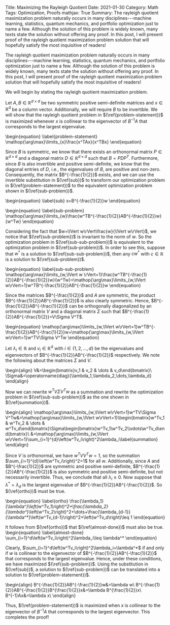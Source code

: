 Title: Maximizing the Rayleigh Quotient
Date: 2021-01-30
Category: Math
Tags: Optimization, Proofs
mathjax: True
Summary: The rayleigh quotient maximization problem naturally occurs in many disciplines---machine learning, statistics, quantum mechanics, and portfolio optimization just to name a few. Although the solution of this problem is widely known, many texts state the solution without offering any proof. In this post, I will present proof of the rayleigh quotient maximization problem solution that will hopefully satisfy the most inquisitive of readers!

The rayleigh quotient maximization problem naturally occurs in many disciplines---machine learning, statistics, quantum mechanics, and portfolio optimization just to name a few. Although the solution of this problem is widely known, many texts state the solution without offering any proof. In this post, I will present proof of the rayleigh quotient maximization problem solution that will hopefully satisfy the most inquisitive of readers!

We will begin by stating the rayleigh quotient maximization problem.

Let $A,B\in\mathbb{R}^{d\times d}$ be two symmetric positive semi-definite matrices and $x\in\mathbb{R}^{d}$ be a column vector. Additionally, we will require $B$ to be invertible. We will show that the rayleigh quotient problem in $(\ref{problem-statement})$ is maximized whenever $x$ is collinear to the eigenvector of $B^{-1}A$ that corresponds to the largest eigenvalue.

\begin{equation}
    \label{problem-statement}
    \mathop{\arg\max}\limits_{x}\frac{x^TAx}{x^TBx}
\end{equation}

Since $B$ is symmetric, we know that there exists an orthonormal matrix $P\in\mathbb{R}^{d\times d}$ and a diagonal matrix $D\in\mathbb{R}^{d\times d}$ such that $B=PDP^T$. Furthermore, since $B$ is also invertible and positive semi-definite, we know that the diagonal entries of $D$, i.e., the eigenvalues of $B$, are positive and non-zero. Consequently, the matrix $B^{-\frac{1}{2}}$ exists, and we can use the invertible substitution in $(\ref{sub})$ to transform our optimization problem in $(\ref{problem-statement})$ to the equivalent optimization problem shown in $(\ref{sub-problem})$.

\begin{equation}
    \label{sub}
    x=B^{-\frac{1}{2}}w
\end{equation}

\begin{equation}
    \label{sub-problem}
    \mathop{\arg\max}\limits_{w}\frac{w^TB^{-\frac{1}{2}}AB^{-\frac{1}{2}}w}{w^Tw}
\end{equation}

Considering the fact that $w=\lVert w\rVert\frac{w}{\lVert w\rVert}$, we notice that $(\ref{sub-problem})$ is invariant to the norm of $w$. So the optimization problem in $(\ref{sub-sub-problem})$ is equivalent to the optimization problem in $(\ref{sub-problem})$. In order to see this, suppose that $w^*$ is a solution to $(\ref{sub-sub-problem})$, then any $cw^*$ with $c\in\mathbb{R}$ is a solution to $(\ref{sub-problem})$.

\begin{equation}
    \label{sub-sub-problem}
    \mathop{\arg\max}\limits_{w,\lVert w \rVert=1}\frac{w^TB^{-\frac{1}{2}}AB^{-\frac{1}{2}}w}{w^Tw}=\mathop{\arg\max}\limits_{w,\lVert w\rVert=1}w^TB^{-\frac{1}{2}}AB^{-\frac{1}{2}}w
\end{equation}

Since the matrices $B^{-\frac{1}{2}}$ and $A$ are symmetric, the product $B^{-\frac{1}{2}}AB^{-\frac{1}{2}}$ is also clearly symmetric. Hence, $B^{-\frac{1}{2}}AB^{-\frac{1}{2}}$ can be orthogonally diagonalized by an orthonormal matrix $V$ and a diagonal matrix $\Sigma$ such that $B^{-\frac{1}{2}}AB^{-\frac{1}{2}}=V\Sigma V^T$. 

\begin{equation}
    \mathop{\arg\max}\limits_{w,\lVert w\rVert=1}w^TB^{-\frac{1}{2}}AB^{-\frac{1}{2}}w=\mathop{\arg\max}\limits_{w,\lVert w\rVert=1}w^TV\Sigma V^Tw
\end{equation}

Let $\lambda_i\in\mathbb{R}$ and $v_i\in\mathbb{R^{d}}$ with $i\in\{1,2,\dots,d\}$ be the eigenvalues and eigenvectors of $B^{-\frac{1}{2}}AB^{-\frac{1}{2}}$ respectively. We note the following about the matrices $\Sigma$ and $V$.

\begin{align}
    V&=\begin{bmatrix}v_1 & v_2 & \dots & v_d\end{bmatrix}\\
    \Sigma&=\operatorname{diag}\{\lambda_1,\lambda_2,\dots,\lambda_d\}
\end{align}

Now we can rewrite $w^TV\Sigma V^Tw$ as a summation and rewrite the optimization problem in $(\ref{sub-sub-problem})$ as the one shown in $(\ref{summation})$.

\begin{align}
    \mathop{\arg\max}\limits_{w,\lVert w\rVert=1}w^TV\Sigma V^Tw&=\mathop{\arg\max}\limits_{w,\lVert w\rVert=1}\begin{bmatrix}w^Tv_1 & w^Tv_2 & \dots & w^Tv_d\end{bmatrix}\Sigma\begin{bmatrix}w^Tv_1\\w^Tv_2\\\vdots\\w^Tv_d\end{bmatrix}\\
    &=\mathop{\arg\max}\limits_{w,\lVert w\rVert=1}\sum_{i=1}^{d}\left(w^Tv_i\right)^2\lambda_i\label{summation}
\end{align}

Since $V$ is orthonormal, we have $w^TVV^Tw=1$, so the summation $\sum_{i=1}^{d}\left(w^Tv_i\right)^2=1$ for all $w$. Additionally, since $A$ and $B^{-\frac{1}{2}}$ are symmetric and positive semi-definite, $B^{-\frac{1}{2}}AB^{-\frac{1}{2}}$ is also symmetric and positive semi-definite, but not necessarily invertible. Thus, we conclude that all $\lambda_i\ge 0$. Now suppose that $\lambda^*=\lambda_d$ is the largest eigenvalue of $B^{-\frac{1}{2}}AB^{-\frac{1}{2}}$. So $(\ref{ortho})$ must be true.

\begin{equation}
    \label{ortho}
    \frac{\lambda_1}{\lambda^*}\left(w^Tv_1\right)^2+\frac{\lambda_2}{\lambda^*}\left(w^Tv_2\right)^2+\dots+\frac{\lambda_{d-1}}{\lambda^*}\left(w^Tv_{d-1}\right)^2+\left(w^Tv_d\right)\leq 1
\end{equation}

It follows from $(\ref{ortho})$ that $(\ref{almost-done})$ must also be true.
\begin{equation}
    \label{almost-done}
    \sum_{i=1}^d\left(w^Tv_i\right)^2\lambda_i\leq \lambda^*
\end{equation}

Clearly, $\sum_{i=1}^d\left(w^Tv_i\right)^2\lambda_i=\lambda^*$ if and only if $w$ is collinear to the eigenvector of $B^{-\frac{1}{2}}AB^{-\frac{1}{2}}$ that corresponds to the largest eigenvalue. Hence, under these conditions, we have maximized $(\ref{sub-problem})$. Using the substitution in $(\ref{sub})$, a solution to $(\ref{sub-problem})$ can be translated into a solution to $(\ref{problem-statement})$.

\begin{align}
    B^{-\frac{1}{2}}AB^{-\frac{1}{2}}w&=\lambda w\\
    B^{-\frac{1}{2}}AB^{-\frac{1}{2}}B^{\frac{1}{2}}x&=\lambda B^{\frac{1}{2}}x\\
    B^{-1}Ax&=\lambda x\\
\end{align}

Thus, $(\ref{problem-statement})$ is maximized when $x$ is collinear to the eigenvector of $B^{-1}A$ that corresponds to the largest eigenvector. This completes the proof!
